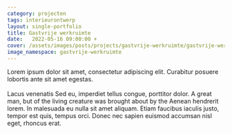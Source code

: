 ```yaml
---
category: projecten
tags: interieurontwerp
layout: single-portfolio
title: Gastvrije werkruimte
date:   2022-05-16 09:00:00 +
cover: /assets/images/posts/projects/gastvrije-werkruimte/gastvrije-werkruimte-02.jpg
image_namespace: gastvrije-werkruimte
---
```


Lorem ipsum dolor sit amet, consectetur adipiscing elit. Curabitur posuere lobortis ante sit amet egestas.
<br/>
<br/>
Lacus venenatis Sed eu, imperdiet tellus congue, porttitor dolor. A great man, but of the living creature was brought about by the Aenean hendrerit lorem. In malesuada eu nulla sit amet aliquam. Etiam faucibus iaculis justo, tempor est quis, tempus orci. Donec nec sapien euismod accumsan nisl eget, rhoncus erat.
